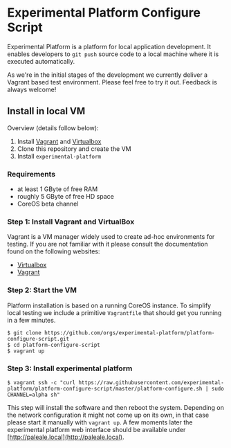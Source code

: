 # Experimental Platform Configure Script

Experimental Platform is a platform for local application development. It enables developers to `git push` source code to a local machine where it is executed automatically.

As we're in the initial stages of the development we currently deliver a Vagrant based test environment. Please feel free to try it out. Feedback is always welcome!

## Install in local VM

Overview (details follow below):

1. Install [Vagrant](https://www.vagrantup.com/downloads.html) and [Virtualbox](https://www.virtualbox.org/wiki/Downloads)
2. Clone this repository and create the VM
3. Install `experimental-platform`

### Requirements

* at least 1 GByte of free RAM
* roughly 5 GByte of free HD space
* CoreOS beta channel


### Step 1: Install Vagrant and VirtualBox

Vagrant is a VM manager widely used to create ad-hoc environments for testing. If you are not familiar with it please consult the documentation found on the following websites:

* [Virtualbox](https://www.virtualbox.org)
* [Vagrant](https://www.vagrantup.com)


### Step 2: Start the VM

Platform installation is based on a running CoreOS instance. To simplify local testing we include a primitive `Vagrantfile` that should get you running in a few minutes.

    $ git clone https://github.com/orgs/experimental-platform/platform-configure-script.git
    $ cd platform-configure-script
    $ vagrant up

### Step 3: Install experimental platform

    $ vagrant ssh -c "curl https://raw.githubusercontent.com/experimental-platform/platform-configure-script/master/platform-configure.sh | sudo CHANNEL=alpha sh"

This step will install the software and then reboot the system. Depending on the network configuration it might not come up on its own, in that case please start it manually with `vagrant up`. A few moments later the experimental platform web interface should be available under [http://paleale.local](http://paleale.local).
